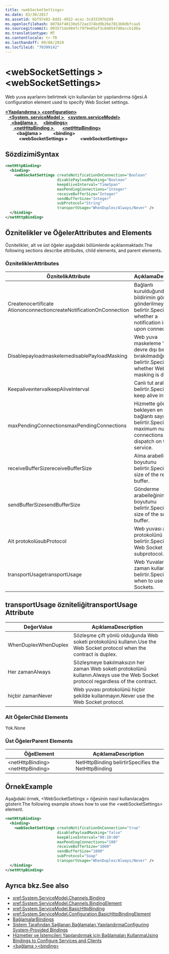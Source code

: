 ```yaml
---
title: <webSocketSettings>
ms.date: 03/30/2017
ms.assetid: bbf97e02-8dd1-4922-acac-3cd33397b249
ms.openlocfilehash: 80784f40130e572ae374bd9b26e701360dbfcaa5
ms.sourcegitcommit: 093571de904fc7979e85ef3c048547d0accb1d8a
ms.translationtype: MT
ms.contentlocale: tr-TR
ms.lasthandoff: 09/06/2019
ms.locfileid: "70399142"
---
```

# <a name="websocketsettings"></a><span data-ttu-id="6a7a1-101">\<webSocketSettings ></span><span class="sxs-lookup"><span data-stu-id="6a7a1-101">\<webSocketSettings></span></span>
<span data-ttu-id="6a7a1-102">Web yuva ayarlarını belirtmek için kullanılan bir yapılandırma öğesi.</span><span class="sxs-lookup"><span data-stu-id="6a7a1-102">A configuration element used to specify Web Socket settings.</span></span>  
  
<span data-ttu-id="6a7a1-103">[ **\<Yapılandırma >** ](../configuration-element.md)</span><span class="sxs-lookup"><span data-stu-id="6a7a1-103">[**\<configuration>**](../configuration-element.md)</span></span>\
<span data-ttu-id="6a7a1-104">&nbsp;&nbsp;[ **\<System. serviceModel >** ](system-servicemodel.md)</span><span class="sxs-lookup"><span data-stu-id="6a7a1-104">&nbsp;&nbsp;[**\<system.serviceModel>**](system-servicemodel.md)</span></span>\
<span data-ttu-id="6a7a1-105">&nbsp;&nbsp;&nbsp;&nbsp;[ **\<bağlama >** ](bindings.md)</span><span class="sxs-lookup"><span data-stu-id="6a7a1-105">&nbsp;&nbsp;&nbsp;&nbsp;[**\<bindings>**](bindings.md)</span></span>\
<span data-ttu-id="6a7a1-106">&nbsp;&nbsp;&nbsp;&nbsp;&nbsp;&nbsp;[ **\<netHttpBinding >** ](nethttpbinding.md)</span><span class="sxs-lookup"><span data-stu-id="6a7a1-106">&nbsp;&nbsp;&nbsp;&nbsp;&nbsp;&nbsp;[**\<netHttpBinding>**](nethttpbinding.md)</span></span>\
<span data-ttu-id="6a7a1-107">&nbsp;&nbsp;&nbsp;&nbsp;&nbsp;&nbsp;&nbsp;&nbsp; **\<bağlama >** </span><span class="sxs-lookup"><span data-stu-id="6a7a1-107">&nbsp;&nbsp;&nbsp;&nbsp;&nbsp;&nbsp;&nbsp;&nbsp;**\<binding>**</span></span>\
<span data-ttu-id="6a7a1-108">&nbsp;&nbsp;&nbsp;&nbsp;&nbsp;&nbsp;&nbsp;&nbsp;&nbsp;&nbsp; **\<webSocketSettings >**</span><span class="sxs-lookup"><span data-stu-id="6a7a1-108">&nbsp;&nbsp;&nbsp;&nbsp;&nbsp;&nbsp;&nbsp;&nbsp;&nbsp;&nbsp;**\<webSocketSettings>**</span></span>  
  
## <a name="syntax"></a><span data-ttu-id="6a7a1-109">Sözdizimi</span><span class="sxs-lookup"><span data-stu-id="6a7a1-109">Syntax</span></span>  
  
```xml  
<netHttpBinding>
  <binding>
    <webSocketSettings createNotificationOnConnection="Boolean"
                       disablePayloadMasking="Boolean"
                       keepAliveInterval="TimeSpan"
                       maxPendingConnections="Integer"
                       receiveBufferSize="Integer"
                       sendBufferSize="Integer"
                       subProtocol="String"
                       transportUsage="WhenDuplex/Always/Never" />
  </binding>
</netHttpBinding>
```  
  
## <a name="attributes-and-elements"></a><span data-ttu-id="6a7a1-110">Öznitelikler ve Öğeler</span><span class="sxs-lookup"><span data-stu-id="6a7a1-110">Attributes and Elements</span></span>  
 <span data-ttu-id="6a7a1-111">Öznitelikler, alt ve üst öğeler aşağıdaki bölümlerde açıklanmaktadır.</span><span class="sxs-lookup"><span data-stu-id="6a7a1-111">The following sections describe attributes, child elements, and parent elements.</span></span>  
  
### <a name="attributes"></a><span data-ttu-id="6a7a1-112">Öznitelikler</span><span class="sxs-lookup"><span data-stu-id="6a7a1-112">Attributes</span></span>  
  
|<span data-ttu-id="6a7a1-113">Öznitelik</span><span class="sxs-lookup"><span data-stu-id="6a7a1-113">Attribute</span></span>|<span data-ttu-id="6a7a1-114">Açıklama</span><span class="sxs-lookup"><span data-stu-id="6a7a1-114">Description</span></span>|  
|---------------|-----------------|  
|<span data-ttu-id="6a7a1-115">Createnocertificate Ationonconnection</span><span class="sxs-lookup"><span data-stu-id="6a7a1-115">createNotificationOnConnection</span></span>|<span data-ttu-id="6a7a1-116">Bağlantı kurulduğunda bir bildirimin gönderilip gönderilmeyeceğini belirtir.</span><span class="sxs-lookup"><span data-stu-id="6a7a1-116">Specifies whether a notification is sent upon connection.</span></span>|  
|<span data-ttu-id="6a7a1-117">Disablepayloadmaskeleme</span><span class="sxs-lookup"><span data-stu-id="6a7a1-117">disablePayloadMasking</span></span>|<span data-ttu-id="6a7a1-118">Web yuva maskeleme 'nin devre dışı bırakılıp bırakılmadığını belirtir.</span><span class="sxs-lookup"><span data-stu-id="6a7a1-118">Specifies whether Web Socket masking is disabled.</span></span>|  
|<span data-ttu-id="6a7a1-119">Keepaliveınterval</span><span class="sxs-lookup"><span data-stu-id="6a7a1-119">keepAliveInterval</span></span>|<span data-ttu-id="6a7a1-120">Canlı tut aralığını belirtir.</span><span class="sxs-lookup"><span data-stu-id="6a7a1-120">Specifies the keep alive interval.</span></span>|  
|<span data-ttu-id="6a7a1-121">maxPendingConnections</span><span class="sxs-lookup"><span data-stu-id="6a7a1-121">maxPendingConnections</span></span>|<span data-ttu-id="6a7a1-122">Hizmette gönderimi bekleyen en fazla bağlantı sayısını belirtir.</span><span class="sxs-lookup"><span data-stu-id="6a7a1-122">Specifies the maximum number of connections awaiting dispatch on the service.</span></span>|  
|<span data-ttu-id="6a7a1-123">receiveBufferSize</span><span class="sxs-lookup"><span data-stu-id="6a7a1-123">receiveBufferSize</span></span>|<span data-ttu-id="6a7a1-124">Alma arabelleğinin boyutunu belirtir.</span><span class="sxs-lookup"><span data-stu-id="6a7a1-124">Specifies the size of the receive buffer.</span></span>|  
|<span data-ttu-id="6a7a1-125">sendBufferSize</span><span class="sxs-lookup"><span data-stu-id="6a7a1-125">sendBufferSize</span></span>|<span data-ttu-id="6a7a1-126">Gönderme arabelleğinin boyutunu belirtir.</span><span class="sxs-lookup"><span data-stu-id="6a7a1-126">Specifies the size of the send buffer.</span></span>|  
|<span data-ttu-id="6a7a1-127">Alt protokolü</span><span class="sxs-lookup"><span data-stu-id="6a7a1-127">subProtocol</span></span>|<span data-ttu-id="6a7a1-128">Web yuvası alt protokolünü belirtir.</span><span class="sxs-lookup"><span data-stu-id="6a7a1-128">Specifies the Web Socket subprotocol.</span></span>|  
|<span data-ttu-id="6a7a1-129">transportUsage</span><span class="sxs-lookup"><span data-stu-id="6a7a1-129">transportUsage</span></span>|<span data-ttu-id="6a7a1-130">Web Yuvaları ne zaman kullanılacağını belirtir.</span><span class="sxs-lookup"><span data-stu-id="6a7a1-130">Specifies when to use Web Sockets.</span></span>|  
  
## <a name="transportusage-attribute"></a><span data-ttu-id="6a7a1-131">transportUsage özniteliği</span><span class="sxs-lookup"><span data-stu-id="6a7a1-131">transportUsage Attribute</span></span>  
  
|<span data-ttu-id="6a7a1-132">Değer</span><span class="sxs-lookup"><span data-stu-id="6a7a1-132">Value</span></span>|<span data-ttu-id="6a7a1-133">Açıklama</span><span class="sxs-lookup"><span data-stu-id="6a7a1-133">Description</span></span>|  
|-----------|-----------------|  
|<span data-ttu-id="6a7a1-134">WhenDuplex</span><span class="sxs-lookup"><span data-stu-id="6a7a1-134">WhenDuplex</span></span>|<span data-ttu-id="6a7a1-135">Sözleşme çift yönlü olduğunda Web soketi protokolünü kullanın.</span><span class="sxs-lookup"><span data-stu-id="6a7a1-135">Use the Web Socket protocol when the contract is duplex.</span></span>|  
|<span data-ttu-id="6a7a1-136">Her zaman</span><span class="sxs-lookup"><span data-stu-id="6a7a1-136">Always</span></span>|<span data-ttu-id="6a7a1-137">Sözleşmeye bakılmaksızın her zaman Web soketi protokolünü kullanın.</span><span class="sxs-lookup"><span data-stu-id="6a7a1-137">Always use the Web Socket protocol regardless of the contract.</span></span>|  
|<span data-ttu-id="6a7a1-138">hiçbir zaman</span><span class="sxs-lookup"><span data-stu-id="6a7a1-138">Never</span></span>|<span data-ttu-id="6a7a1-139">Web yuvası protokolünü hiçbir şekilde kullanmayın.</span><span class="sxs-lookup"><span data-stu-id="6a7a1-139">Never use the Web Socket protocol.</span></span>|  
  
### <a name="child-elements"></a><span data-ttu-id="6a7a1-140">Alt Öğeler</span><span class="sxs-lookup"><span data-stu-id="6a7a1-140">Child Elements</span></span>  
 <span data-ttu-id="6a7a1-141">Yok.</span><span class="sxs-lookup"><span data-stu-id="6a7a1-141">None</span></span>  
  
### <a name="parent-elements"></a><span data-ttu-id="6a7a1-142">Üst Öğeler</span><span class="sxs-lookup"><span data-stu-id="6a7a1-142">Parent Elements</span></span>  
  
|<span data-ttu-id="6a7a1-143">Öğe</span><span class="sxs-lookup"><span data-stu-id="6a7a1-143">Element</span></span>|<span data-ttu-id="6a7a1-144">Açıklama</span><span class="sxs-lookup"><span data-stu-id="6a7a1-144">Description</span></span>|  
|-------------|-----------------|  
|<span data-ttu-id="6a7a1-145">\<netHttpBinding></span><span class="sxs-lookup"><span data-stu-id="6a7a1-145">\<netHttpBinding></span></span>|<span data-ttu-id="6a7a1-146">NetHttpBinding belirtir</span><span class="sxs-lookup"><span data-stu-id="6a7a1-146">Specifies the NetHttpBinding</span></span>|  
  
## <a name="example"></a><span data-ttu-id="6a7a1-147">Örnek</span><span class="sxs-lookup"><span data-stu-id="6a7a1-147">Example</span></span>  
 <span data-ttu-id="6a7a1-148">Aşağıdaki örnek, \<WebSocketSettings > öğesinin nasıl kullanılacağını gösterir.</span><span class="sxs-lookup"><span data-stu-id="6a7a1-148">The following example shows how to use the \<webSocketSettings> element.</span></span>  
  
```xml  
<netHttpBinding>
  <binding>
    <webSocketSettings createNotificationOnConnection="true"
                       disablePayloadMasking="false"
                       keepAliveInterval="00:10:00"
                       maxPendingConnections="100"
                       receiveBufferSize="1000"
                       sendBufferSize="1000"
                       subProtocol="Soap"
                       transportUsage="WhenDuplex/Always/Never" />
  </binding>
</netHttpBinding>
```  
  
## <a name="see-also"></a><span data-ttu-id="6a7a1-149">Ayrıca bkz.</span><span class="sxs-lookup"><span data-stu-id="6a7a1-149">See also</span></span>

- <xref:System.ServiceModel.Channels.Binding>
- <xref:System.ServiceModel.Channels.BindingElement>
- <xref:System.ServiceModel.BasicHttpBinding>
- <xref:System.ServiceModel.Configuration.BasicHttpBindingElement>
- [<span data-ttu-id="6a7a1-150">Bağlamalar</span><span class="sxs-lookup"><span data-stu-id="6a7a1-150">Bindings</span></span>](../../../wcf/bindings.md)
- [<span data-ttu-id="6a7a1-151">Sistem Tarafından Sağlanan Bağlamaları Yapılandırma</span><span class="sxs-lookup"><span data-stu-id="6a7a1-151">Configuring System-Provided Bindings</span></span>](../../../wcf/feature-details/configuring-system-provided-bindings.md)
- [<span data-ttu-id="6a7a1-152">Hizmetler ve İstemcileri Yapılandırmak için Bağlamaları Kullanma</span><span class="sxs-lookup"><span data-stu-id="6a7a1-152">Using Bindings to Configure Services and Clients</span></span>](../../../wcf/using-bindings-to-configure-services-and-clients.md)
- [<span data-ttu-id="6a7a1-153">\<bağlama ></span><span class="sxs-lookup"><span data-stu-id="6a7a1-153">\<binding></span></span>](../../../misc/binding.md)
